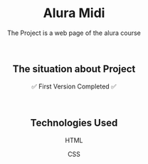 <h1 align="center">Alura Midi</h1>

<p align="center"> The Project is a web page of the alura course </p>

<br>

<h2 align="center"> The situation about Project </h2>
<p align="center"> ✅ First Version Completed ✅ </p>

<br>

<h2 align="center"> Technologies Used </h2>

<p align="center"> HTML </p>
<p align="center"> CSS </p>
